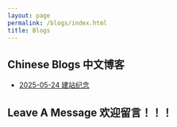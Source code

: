 ```yaml
---
layout: page
permalink: /blogs/index.html
title: Blogs
---
```


## Chinese Blogs 中文博客

- [2025-05-24 建站纪念](https://Volodymyr2580.github.io/blogs/建站纪念)



## Leave A Message 欢迎留言！！！